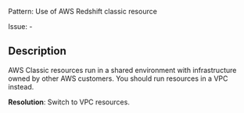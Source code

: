 Pattern: Use of AWS Redshift classic resource

Issue: -

## Description

AWS Classic resources run in a shared environment with infrastructure owned by other AWS customers. You should run resources in a VPC instead.

**Resolution**: Switch to VPC resources.

